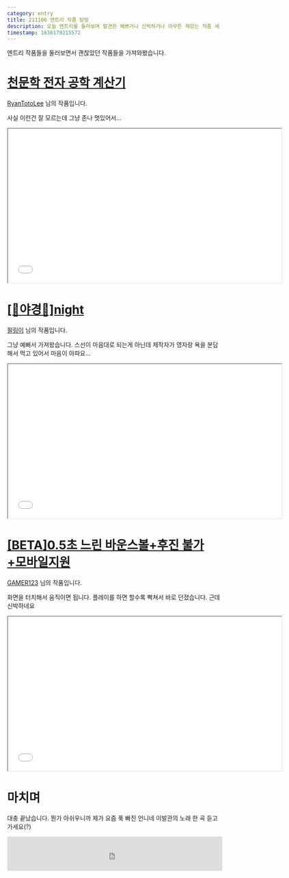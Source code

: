 ```yaml
---
category: entry
title: 211106 엔트리 작품 탐방
description: 오늘 엔트리를 둘러보며 발견한 예쁘거나 신박하거나 아무튼 재밌는 작품 세 개를 가져와봤어요.
timestamp: 1636179215572
---
```


<!-- <div class="iwrap entry"><iframe src="/api/entry/616b14ea44cc5904eedab907?inject=https://pastebin.com/raw/SwfSTRHU" height="360" width="640"></iframe></div> -->

엔트리 작품들을 둘러보면서 괜찮았던 작품들을 가져와봤습니다.

# [천문학 전자 공학 계산기](https://playentry.org/project/6180dabec2719d0021df89f4)

[RyanTotoLee](https://playentry.org/profile/5f864d8ffde842086f50d126) 님의 작품입니다.

사실 이런건 잘 모르는데 그냥 존나 멋있어서...

<div class="iwrap entry"><iframe src="/api/entry/6180dabec2719d0021df89f4" height="360" width="640"></iframe></div>

# [\[💛야경💛\]night](https://playentry.org/project/60a8e4b1193aea030eb90054)

[필링이](https://playentry.org/profile/5f7d889904c202061a949279) 님의 작품입니다.

그냥 예뻐서 가져왔습니다. 스선이 마음대로 되는게 아닌데 제작자가 영자랑 욕을 분담해서 먹고 있어서 마음이 아파요...

<div class="iwrap entry"><iframe src="/api/entry/60a8e4b1193aea030eb90054" height="360" width="640"></iframe></div>

# [\[BETA\]0.5초 느린 바운스볼+후진 불가+모바일지원](https://playentry.org/project/61862fae00b93a006eae0827)

[GAMER123](https://playentry.org/profile/61412eee9d511b684eaec9d6) 님의 작품입니다.

화면을 터치해서 움직이면 됩니다. 플레이를 하면 할수록 빡쳐서 바로 던졌습니다. 근데 신박하네요

<div class="iwrap entry"><iframe src="/api/entry/61862fae00b93a006eae0827" height="360" width="640"></iframe></div>

# 마치며

대충 끝났습니다. 뭔가 아쉬우니까 제가 요즘 푹 빠진 언니네 이발관의 노래 한 곡 듣고 가세요(?)

<div class="iwrap"><iframe src="https://open.spotify.com/embed/track/0o29ZYfMkduYssRlefeb8s?utm_source=generator" width="100%" height="80" frameBorder="0" allowfullscreen="" allow="autoplay; clipboard-write; encrypted-media; fullscreen; picture-in-picture"></iframe></div>
